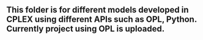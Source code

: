 ## This folder is for different models developed in CPLEX using different APIs such as OPL, Python. Currently project using OPL is uploaded.
